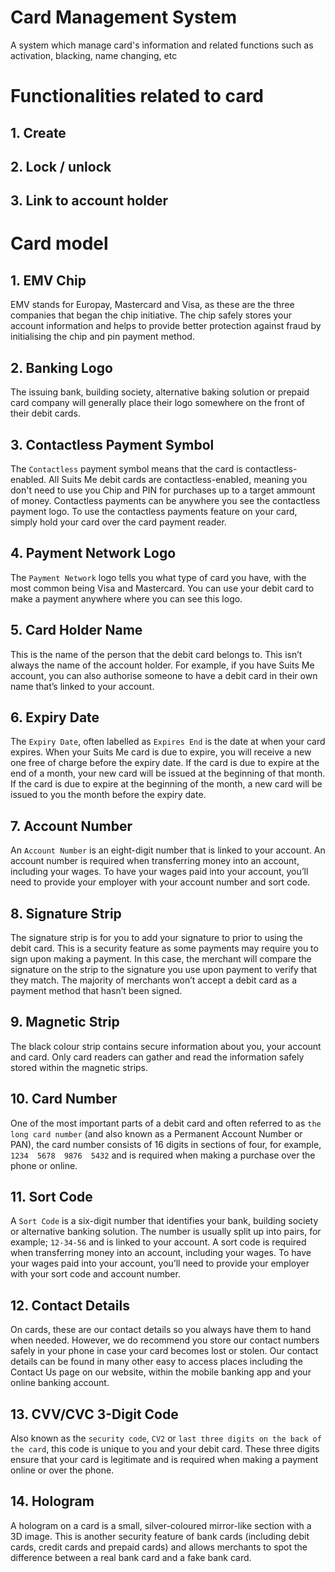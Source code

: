 # Card Management System
A system which manage card's information and related functions such as activation, blacking, name changing, etc

# Functionalities related to card
## 1. Create
## 2. Lock / unlock
## 3. Link to account holder

# Card model
## 1. EMV Chip
EMV stands for Europay, Mastercard and Visa, as these are the three companies that began the chip initiative.
The chip safely stores your account information and helps to provide better protection against fraud by initialising the chip and pin payment method.

## 2. Banking Logo
The issuing bank, building society, alternative baking solution or prepaid card company will generally place their logo somewhere on the front of their debit cards.

## 3. Contactless Payment Symbol
The `Contactless` payment symbol means that the card is contactless-enabled.
All Suits Me debit cards are contactless-enabled, meaning you don't need to use you Chip and PIN for purchases up to a target ammount of money. Contactless payments can be anywhere you see the contactless payment logo. To use the contactless payments feature on your card, simply hold your card over the card payment reader.

## 4. Payment Network Logo
The `Payment Network` logo tells you what type of card you have, with the most common being Visa and Mastercard. You can use your debit card to make a payment anywhere where you can see this logo.

## 5. Card Holder Name
This is the name of the person that the debit card belongs to.
This isn’t always the name of the account holder. For example, if you have Suits Me account, you can also authorise someone to have a debit card in their own name that’s linked to your account.

## 6. Expiry Date
The `Expiry Date`, often labelled as `Expires End` is the date at when your card expires.
When your Suits Me card is due to expire, you will receive a new one free of charge before the expiry date. If the card is due to expire at the end of a month, your new card will be issued at the beginning of that month. If the card is due to expire at the beginning of the month, a new card will be issued to you the month before the expiry date.

## 7. Account Number
An `Account Number` is an eight-digit number that is linked to your account.
An account number is required when transferring money into an account, including your wages. To have your wages paid into your account, you’ll need to provide your employer with your account number and sort code.

## 8. Signature Strip
The signature strip is for you to add your signature to prior to using the debit card.
This is a security feature as some payments may require you to sign upon making a payment. In this case, the merchant will compare the signature on the strip to the signature you use upon payment to verify that they match. The majority of merchants won’t accept a debit card as a payment method that hasn’t been signed.

## 9. Magnetic Strip
The black colour strip contains secure information about you, your account and card. Only card readers can gather and read the information safely stored within the magnetic strips.

## 10. Card Number
One of the most important parts of a debit card and often referred to as `the long card number` (and also known as a Permanent Account Number or PAN), the card number consists of 16 digits in sections of four, for example, `1234  5678  9876  5432` and is required when making a purchase over the phone or online.

## 11. Sort Code
A `Sort Code` is a six-digit number that identifies your bank, building society or alternative banking solution. The number is usually split up into pairs, for example; `12-34-56` and is linked to your account.
A sort code is required when transferring money into an account, including your wages. To have your wages paid into your account, you’ll need to provide your employer with your sort code and account number.

## 12. Contact Details
On cards, these are our contact details so you always have them to hand when needed. However, we do recommend you store our contact numbers safely in your phone in case your card becomes lost or stolen. Our contact details can be found in many other easy to access places including the Contact Us page on our website, within the mobile banking app and your online banking account.

## 13. CVV/CVC 3-Digit Code
Also known as the `security code`, `CV2` or `last three digits on the back of the card`, this code is unique to you and your debit card. These three digits ensure that your card is legitimate and is required when making a payment online or over the phone.

## 14. Hologram
A hologram on a card is a small, silver-coloured mirror-like section with a 3D image. This is another security feature of bank cards (including debit cards, credit cards and prepaid cards) and allows merchants to spot the difference between a real bank card and a fake bank card.

